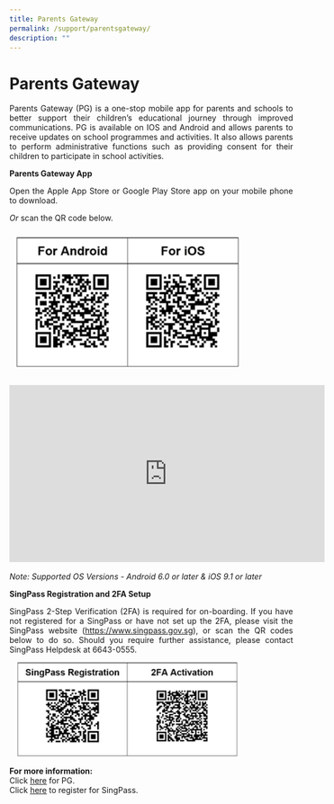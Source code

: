 ```yaml
---
title: Parents Gateway
permalink: /support/parentsgateway/
description: ""
---
```

<!---
<h1>Parents Gateway</h1>
<p>Parents Gateway (PG) is a one-stop mobile app for parents and schools to better support their children’s educational journey through improved communications. PG is available on IOS and Android and allows parents to receive updates on school programmes and activities. It also allows parents to perform administrative functions such as providing consent for their children to participate in school activities.
</p><p><strong>Parents Gateway App</strong></p>
<p>Open the Apple App Store or Google Play Store app on your mobile phone to download.</p>
<p><em>Or</em> scan the QR code below.</p>
<div><img style="width:400px; padding:10px" src="/images/parents_qrcode.png" alt="parents_qrcode.png"></div>
<br><div><iframe allowfullscreen="" allow="accelerometer; autoplay; clipboard-write; encrypted-media; gyroscope; picture-in-picture" frameborder="0" title="YouTube video player" src="https://www.youtube.com/embed/tW9jwyuovOo" height="315" width="560"></iframe></div>
<p><em>Note: Supported OS Versions - Android 6.0 or later &amp; iOS 9.1 or later<br></em></p>
<div>
<p><strong>SingPass Registration and 2FA Setup</strong></p>
<div>SingPass 2-Step Verification (2FA) is required for on-boarding. If you have not registered for a SingPass or have not set up the 2FA, please visit the SingPass website (<a href="https://www.singpass.gov.sg/" target="_blank" rel="noopener">https://www.singpass.gov.sg</a>), or scan the QR codes below to do so. Should you require further assistance, please contact SingPass Helpdesk at 6643-0555.</div>
</div>
<div><img style="width:400px; padding:10px;" src="/images/parents_qrcode_2.png" alt="parents_qrcode_2.png">
</div>
<div><strong>For more information:</strong></div>
<div>
<div>Click <a href="/files/Parents%20Gateway%20Presentation%20Slides%20for%2019%20Jan.pptx" target="_blank" rel="noopener"><u>here</u></a> for PG.</div>
<div>Click <a href="/files/Registering%20for%20SingPass.pdf" target="_blank" rel="noopener"><u>here</u></a> to register for SingPass.</div>
</div>
--->

<h1>Parents Gateway</h1>
<p align="justify">Parents Gateway (PG) is a one-stop mobile app for parents and schools to better support their children’s educational journey through improved communications. PG is available on IOS and Android and allows parents to receive updates on school programmes and activities. It also allows parents to perform administrative functions such as providing consent for their children to participate in school activities.</p>
    <p><strong>Parents Gateway App</strong></p>
    <p align="justify">Open the Apple App Store or Google Play Store app on your mobile phone to download.</p>
    <p align="justify"><em>Or</em> scan the QR code below.</p>
    <div><img alt="parents_qrcode.png" src="/images/parents_qrcode.png" style="width:400px; padding:10px"></div>
    <br>
    <div class="center">
        <iframe allowfullscreen="" allow="accelerometer; autoplay; clipboard-write; encrypted-media; gyroscope; picture-in-picture; web-share" frameborder="0" title="YouTube video player" src="https://www.youtube.com/embed/tW9jwyuovOo" height="315" width="560"></iframe>
    </div>
    <p align="justify"><em>Note: Supported OS Versions - Android 6.0 or later &amp; iOS 9.1 or later<br></em></p>
    <div>
        <p><strong>SingPass Registration and 2FA Setup</strong></p>
        <div align="justify">SingPass 2-Step Verification (2FA) is required for on-boarding. If you have not registered for a SingPass or have not set up the 2FA, please visit the SingPass website (<a rel="noopener" target="_blank" href="https://www.singpass.gov.sg/">https://www.singpass.gov.sg</a>), or scan the QR codes below to do so. Should you require further
            assistance, please contact SingPass Helpdesk at 6643-0555.</div>
    </div>
    <div><img alt="parents_qrcode_2.png" src="/images/parents_qrcode_2.png" style="width:400px; padding:10px;">
    </div>
    <div><strong>For more information:</strong></div>
    <div>
        <div align="justify">Click <a rel="noopener" target="_blank" href="/files/Parents%20Gateway%20Presentation%20Slides%20for%2019%20Jan.pptx"><u>here</u></a> for PG.</div>
        <div align="justify">Click <a rel="noopener" target="_blank" href="/files/Registering%20for%20SingPass.pdf"><u>here</u></a> to
            register for SingPass.</div>
    </div>